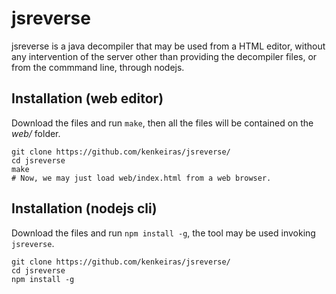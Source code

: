 jsreverse
=========

jsreverse is a java decompiler that may be used from a HTML editor, without any intervention of the server other than providing the decompiler files, or from the commmand line, through nodejs.


Installation (web editor)
-------------------------

Download the files and run `make`, then all the files will be contained on the *web/* folder.

    git clone https://github.com/kenkeiras/jsreverse/
    cd jsreverse
    make
    # Now, we may just load web/index.html from a web browser.


Installation (nodejs cli)
-------------------------

Download the files and run `npm install -g`, the tool may be used invoking `jsreverse`.

    git clone https://github.com/kenkeiras/jsreverse/
    cd jsreverse
    npm install -g
